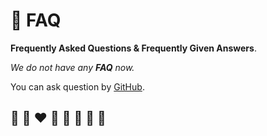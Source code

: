 # 🙋 FAQ

**Frequently Asked Questions & Frequently Given Answers**.

*We do not have any **FAQ** now.*

You can ask question by [GitHub](https://github.com/helvm/helpa/issues).

## 🦄 🌈 ❤️ 💛 💚 💙 🤍 🖤
